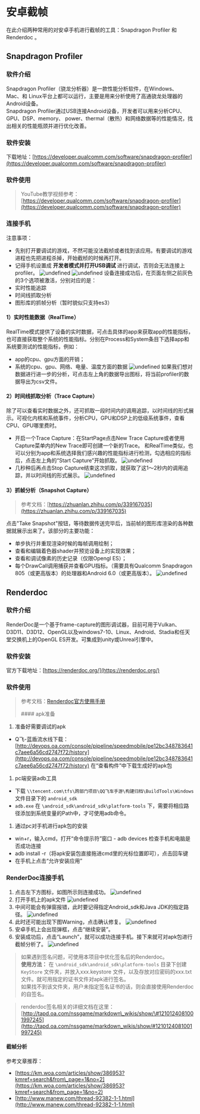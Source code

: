 # 安卓截帧

在此介绍两种常用的对安卓手机进行截帧的工具：Snapdragon Profiler 和Renderdoc 。

## Snapdragon Profiler

### 软件介绍

Snapdragon Profiler（骁龙分析器）是一款性能分析软件，在Windows、 Mac、和 Linux平台上都可以运行，主要是用来分析使用了高通骁龙处理器的Android设备。  
Snapdragon Profiler通过USB连接Android设备，开发者可以用来分析CPU、GPU、DSP、memory、 power、thermal（散热）和网络数据等的性能情况，找出相关的性能瓶颈并进行优化改善。

### 软件安装

下载地址：[https://developer.qualcomm.com/software/snapdragon-profiler](https://developer.qualcomm.com/software/snapdragon-profiler)

### 软件使用

> YouTube教学视频参考：[https://developer.qualcomm.com/software/snapdragon-profiler](https://developer.qualcomm.com/software/snapdragon-profiler)

### **连接手机**

注意事项：

* 先别打开要调试的游戏，不然可能没法截桢或者找到该应用。有要调试的游戏进程也先把进程杀掉，开始截桢的时候再打开。
* 记得手机设置成 **开发者模式并打开USB调试** 进行调试，否则会无法连接上profiler。 ![undefined](http://tapd.oa.com/tfl/pictures/202107/tapd_10124081_1625487584_46.png) ![undefined](http://tapd.oa.com/tfl/pictures/202107/tapd_10124081_1625487605_93.png) 设备连接成功后，在页面左侧之前灰色的3个选项被激活，分别对应的是：
* 实时性能追踪
* 时间线抓取分析
* 图形库的抓帧分析（暂时貌似只支持es3）

#### **1）实时性能数据（RealTime）**

RealTime模式提供了设备的实时数据，可点击具体的app来获取app的性能指标，也可直接获取整个系统的性能指标。分别在Process和System条目下选择app和系统要测试的性能指标，例如：

* app的cpu、gpu方面的开销；
* 系统的cpu、gpu、网络、电量、温度方面的数据 ![undefined](http://tapd.oa.com/tfl/pictures/202107/tapd_10124081_1625487672_92.png) 如果我们想对数据进行进一步的分析，可点击左上角的数据导出图标，将当前profiler的数据导出为csv文件。

#### **2）时间线抓取分析（Trace Capture）**

除了可以查看实时数据之外，还可抓取一段时间内的调用追踪，以时间线的形式展示。可视化内核和系统事件，分析CPU，GPU和DSP上的低级系统事件，查看CPU、GPU哪里费时。

* 开启一个Trace Capture：在StartPage点击New Trace Capture或者使用Capture菜单内的New Trace即可创建一个新的Trace。 和RealTime类似，也可以分别为app和系统选择我们感兴趣的性能指标进行检测，勾选相应的指标后，点击左上角的“Start Capture”开始抓取。 ![undefined](http://tapd.oa.com/tfl/pictures/202107/tapd_10124081_1625824345_98.png)
* 几秒种后再点击Stop Capture结束这次抓取，就获取了这1～2秒内的调用追踪，并以时间线的形式展示。 ![undefined](http://tapd.oa.com/tfl/pictures/202107/tapd_10124081_1625824417_99.png)

#### **3）抓帧分析（Snapshot Capture）**

> 参考文档：[https://zhuanlan.zhihu.com/p/339167035](https://zhuanlan.zhihu.com/p/339167035)

点击"Take Snapshot"按钮，等待数据传送完毕后，当前帧的图形库渲染的各种数据就展示出来了。该部分的主要功能：

* 单步执行并重现渲染时候的每帧调用绘制；
* 查看和编辑着色器shader并预览设备上的实现效果；
* 查看和调试像素的历史记录（仅限Opengl ES）；
* 每个DrawCall调用捕获并查看GPU指标。（需要具有Qualcomm Snapdragon 805（或更高版本）的处理器和Android 6.0（或更高版本）。 ![undefined](http://tapd.oa.com/tfl/pictures/202107/tapd_10124081_1625487726_32.png)

## Renderdoc

### 软件介绍

RenderDoc是一个基于frame-capture的图形调试器，目前可用于Vulkan、D3D11、D3D12、OpenGL以及windows7-10、Linux、Android、Stadia和任天堂交换机上的OpenGL ES开发。可集成到unity或Unreal引擎中。

### 软件安装

官方下载地址：[https://renderdoc.org/](https://renderdoc.org/)

### 软件使用

> 参考文档：[Renderdoc官方使用手册](https://renderdoc.org/docs/getting_started/quick_start.html)  
>   
> \#\#\#\# apk准备

1. 准备好需要调试的apk

* Q飞-蓝盾流水线下载：[http://devops.oa.com/console/pipeline/speedmobile/pe12bc348783641c7aee6a56cd2747f72/history](http://devops.oa.com/console/pipeline/speedmobile/pe12bc348783641c7aee6a56cd2747f72/history) 在“查看构件”中下载生成好的apk包 

1. pc端安装adb工具

* 下载 `\\tencent.com\tfs\跨部门项目\QQ飞车手游\构建归档\BuildTools\Windows` 文件目录下的 `android_sdk`
* `adb.exe` 在 `\android_sdk\android_sdk\platform-tools` 下，需要将相应路径添加到系统变量的Path中，才可使用adb命令。 

1. 通过pc对手机进行apk包的安装

* win+r，输入cmd，打开“命令提示符”窗口 - adb devices 检查手机和电脑是否成功连接
* adb install -r（将apk安装包直接拖进cmd里的光标位置即可），点击回车键
* 在手机上点击“允许安装应用”

### **RenderDoc连接手机**

1. 点击左下方图标，如图所示则连接成功。 ![undefined](http://tapd.oa.com/tfl/pictures/202107/tapd_10124081_1625487996_53.png)
2. 打开手机上的apk文件 ![undefined](http://tapd.oa.com/tfl/pictures/202107/tapd_10124081_1625488055_25.png)
3. 中间可能会有弹窗报错，此时要记得指定Android\_sdk和Java JDK的指定路径。 ![undefined](http://tapd.oa.com/tfl/pictures/202107/tapd_10124081_1625488105_78.png)
4. 此时还可能出现下图Warning，点击确认修复。 ![undefined](http://tapd.oa.com/tfl/pictures/202107/tapd_10124081_1625488134_45.png)
5. 安卓手机上会出现弹框，点击“继续安装”。
6. 安装成功后，点击“Launch”，就可以成功连接手机。接下来就可对apk包进行截帧分析了。 ![undefined](http://tapd.oa.com/tfl/pictures/202107/tapd_10124081_1625488229_59.png)

> 如果遇到签名问题，可使用本项目中优化签名后的Renderdoc。  
> **使用方法：** 在 `\android_sdk\android_sdk\platform-tools` 目录下创建 `KeyStore` 文件夹，并放入xxx.keystore 文件，以及存放对应密码的xxx.txt 文件。就可用指定的证书文件对apk进行签名。  
> 如果找不到该文件夹，用户未指定签名证书的话，则会直接使用Renderdoc的自签名。

> renderdoc签名相关的详细文档在这里：[http://tapd.oa.com/nssgame/markdown\_wikis/show/\#1210124081001997245](http://tapd.oa.com/nssgame/markdown_wikis/show/#1210124081001997245)

#### 截帧分析 <a id="%E6%88%AA%E5%B8%A7%E5%88%86%E6%9E%90"></a>

参考文章推荐：

* [https://km.woa.com/articles/show/386953?kmref=search&from\_page=1&no=2](https://km.woa.com/articles/show/386953?kmref=search&from_page=1&no=2)
* [http://www.manew.com/thread-92382-1-1.html](http://www.manew.com/thread-92382-1-1.html)

